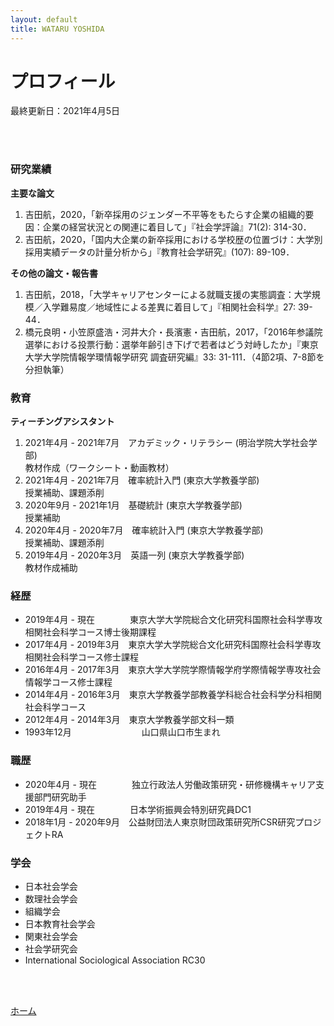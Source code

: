 ```yaml
---
layout: default
title: WATARU YOSHIDA
---
```


# プロフィール

最終更新日：2021年4月5日

<br>
<br>

### 研究業績

**主要な論文**

1.  吉田航，2020，「新卒採用のジェンダー不平等をもたらす企業の組織的要因：企業の経営状況との関連に着目して」『社会学評論』71(2): 314-30．
2.  吉田航，2020，「国内大企業の新卒採用における学校歴の位置づけ：大学別採用実績データの計量分析から」『教育社会学研究』(107): 89-109．

**その他の論文・報告書**

1.  吉田航，2018，「大学キャリアセンターによる就職支援の実態調査：大学規模／入学難易度／地域性による差異に着目して」『相関社会科学』27: 39-44．
2.  橋元良明・小笠原盛浩・河井大介・長濱憲・吉田航，2017，「2016年参議院選挙における投票行動：選挙年齢引き下げで若者はどう対峙したか」『東京大学大学院情報学環情報学研究 調査研究編』33: 31-111．（4節2項、7-8節を分担執筆）

### 教育

**ティーチングアシスタント**

1.  2021年4月 - 2021年7月　アカデミック・リテラシー (明治学院大学社会学部)   
    教材作成（ワークシート・動画教材）
2.  2021年4月 - 2021年7月　確率統計入門  (東京大学教養学部)   
    授業補助、課題添削
3.  2020年9月 - 2021年1月　基礎統計  (東京大学教養学部)   
    授業補助
4.  2020年4月 - 2020年7月　確率統計入門  (東京大学教養学部)   
    授業補助、課題添削
5.  2019年4月 - 2020年3月　英語一列  (東京大学教養学部)   
    教材作成補助

### 経歴

*   2019年4月 - 現在　　　　東京大学大学院総合文化研究科国際社会科学専攻相関社会科学コース博士後期課程 
*   2017年4月 - 2019年3月　東京大学大学院総合文化研究科国際社会科学専攻相関社会科学コース修士課程 
*   2016年4月 - 2017年3月　東京大学大学院学際情報学府学際情報学専攻社会情報学コース修士課程
*   2014年4月 - 2016年3月　東京大学教養学部教養学科総合社会科学分科相関社会科学コース 
*   2012年4月 - 2014年3月　東京大学教養学部文科一類 
*   1993年12月　　　　　　　　山口県山口市生まれ 

### 職歴

*   2020年4月 - 現在　　　　独立行政法人労働政策研究・研修機構キャリア支援部門研究助手
*   2019年4月 - 現在　　　　日本学術振興会特別研究員DC1 
*   2018年1月 - 2020年9月　公益財団法人東京財団政策研究所CSR研究プロジェクトRA

### 学会

*   日本社会学会
*   数理社会学会
*   組織学会 
*   日本教育社会学会 
*   関東社会学会 
*   社会学研究会
*   International Sociological Association RC30

<br>
<br>

[ホーム](./)
